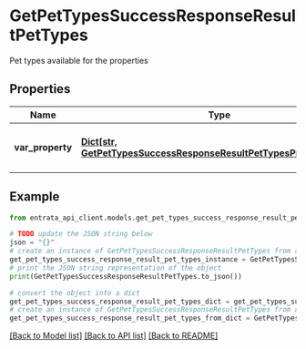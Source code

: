 # GetPetTypesSuccessResponseResultPetTypes

Pet types available for the properties

## Properties

Name | Type | Description | Notes
------------ | ------------- | ------------- | -------------
**var_property** | [**Dict[str, GetPetTypesSuccessResponseResultPetTypesPropertyValue]**](GetPetTypesSuccessResponseResultPetTypesPropertyValue.md) | Properties containing pet type data | 

## Example

```python
from entrata_api_client.models.get_pet_types_success_response_result_pet_types import GetPetTypesSuccessResponseResultPetTypes

# TODO update the JSON string below
json = "{}"
# create an instance of GetPetTypesSuccessResponseResultPetTypes from a JSON string
get_pet_types_success_response_result_pet_types_instance = GetPetTypesSuccessResponseResultPetTypes.from_json(json)
# print the JSON string representation of the object
print(GetPetTypesSuccessResponseResultPetTypes.to_json())

# convert the object into a dict
get_pet_types_success_response_result_pet_types_dict = get_pet_types_success_response_result_pet_types_instance.to_dict()
# create an instance of GetPetTypesSuccessResponseResultPetTypes from a dict
get_pet_types_success_response_result_pet_types_from_dict = GetPetTypesSuccessResponseResultPetTypes.from_dict(get_pet_types_success_response_result_pet_types_dict)
```
[[Back to Model list]](../README.md#documentation-for-models) [[Back to API list]](../README.md#documentation-for-api-endpoints) [[Back to README]](../README.md)


